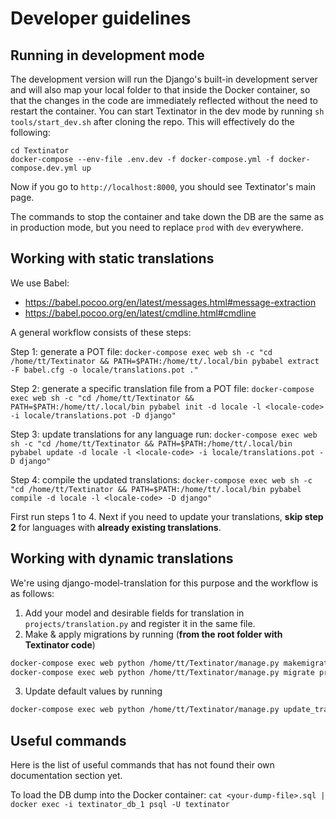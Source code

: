 # Developer guidelines

## Running in development mode

The development version will run the Django's built-in development server and will also map your local folder to that inside the Docker container, so that the changes in the code are immediately reflected without the need to restart the container. You can start Textinator in the dev mode by running `sh tools/start_dev.sh` after cloning the repo. This will effectively do the following:
```
cd Textinator
docker-compose --env-file .env.dev -f docker-compose.yml -f docker-compose.dev.yml up
```

Now if you go to `http://localhost:8000`, you should see Textinator's main page.

The commands to stop the container and take down the DB are the same as in production mode, but you need to replace `prod` with `dev` everywhere.

## Working with static translations

We use Babel:

*   https://babel.pocoo.org/en/latest/messages.html#message-extraction
*   https://babel.pocoo.org/en/latest/cmdline.html#cmdline

A general workflow consists of these steps:

Step 1: generate a POT file:
`docker-compose exec web sh -c "cd /home/tt/Textinator && PATH=$PATH:/home/tt/.local/bin pybabel extract -F babel.cfg -o locale/translations.pot ."`

Step 2: generate a specific translation file from a POT file:
`docker-compose exec web sh -c "cd /home/tt/Textinator && PATH=$PATH:/home/tt/.local/bin pybabel init -d locale -l <locale-code> -i locale/translations.pot -D django"`

Step 3: update translations for any language run:
`docker-compose exec web sh -c "cd /home/tt/Textinator && PATH=$PATH:/home/tt/.local/bin pybabel update -d locale -l <locale-code> -i locale/translations.pot -D django"`

Step 4: compile the updated translations:
`docker-compose exec web sh -c "cd /home/tt/Textinator && PATH=$PATH:/home/tt/.local/bin pybabel compile -d locale -l <locale-code> -D django"`

First run steps 1 to 4. Next if you need to update your translations, **skip step 2** for languages with **already existing translations**.

## Working with dynamic translations

We're using django-model-translation for this purpose and the workflow is as follows:

1.  Add your model and desirable fields for translation in `projects/translation.py` and register it in the same file.
2.  Make & apply migrations by running (**from the root folder with Textinator code**)

```bash
docker-compose exec web python /home/tt/Textinator/manage.py makemigrations projects
docker-compose exec web python /home/tt/Textinator/manage.py migrate projects --noinput
```

3.  Update default values by running

```bash
docker-compose exec web python /home/tt/Textinator/manage.py update_translation_fields projects
```

## Useful commands

Here is the list of useful commands that has not found their own documentation section yet.

To load the DB dump into the Docker container:
`cat <your-dump-file>.sql | docker exec -i textinator_db_1 psql -U textinator`
